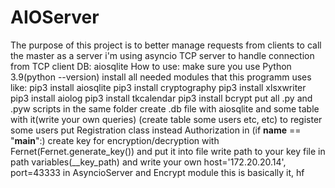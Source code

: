 # AIOServer
The purpose of this project is to better manage requests from clients to call the master
as a server i'm using asyncio TCP server to handle connection from TCP client
DB: aiosqlite
How to use:
  make sure you use Python 3.9(python --version)
  install all needed modules that this programm uses like:
    pip3 install aiosqlite
    pip3 install cryptography
    pip3 install xlsxwriter
    pip3 install aiolog
    pip3 install tkcalendar
    pip3 install bcrypt
  put all .py and .pyw scripts in the same folder
  create .db file with aiosqlite and some table with it(write your own queries)
  (create table some users etc, etc)
  to register some users put Registration class instead Authorization in (if __name__ == "__main__":)
  create key for encryption/decryption with Fernet(Fernet.generate_key()) and put it into file
  write path to your key file in path variables(__key_path)
  and write your own host='172.20.20.14', port=43333 in AsyncioServer and Encrypt module
  this is basically it, hf
